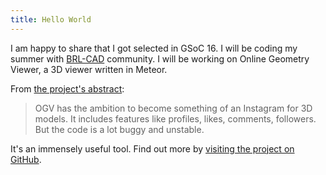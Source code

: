```yaml
---
title: Hello World
---
```


<p class="lead">I am happy to share that I got selected in GSoC 16. I will be coding my summer with <a href="http://brlcad.org">BRL-CAD</a> community. I will be working on Online Geometry Viewer, a 3D viewer written in Meteor.</p>

From [the project's abstract](https://summerofcode.withgoogle.com/projects/#4756339498680320):

> OGV has the ambition to become something of an Instagram for 3D models. It includes features like profiles, likes, comments, followers. But the code is a lot buggy and unstable.

It's an immensely useful tool. Find out more by [visiting the project on GitHub](https://github.com/BRL-CAD/OGV-meteor).
